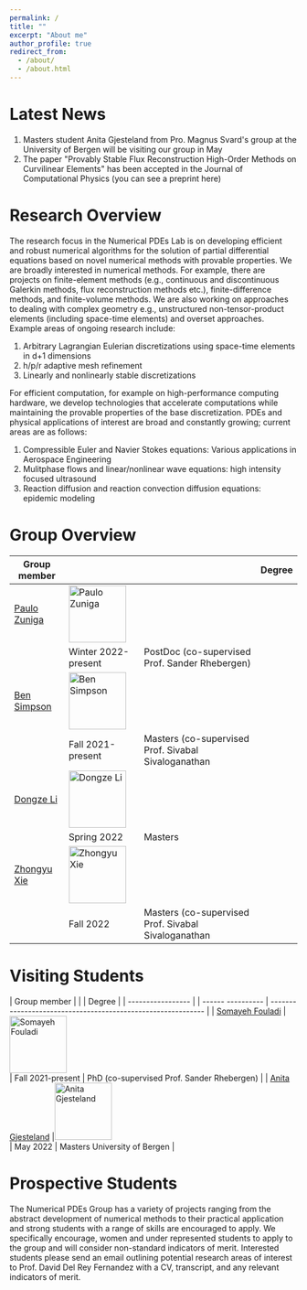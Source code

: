 ```yaml
---
permalink: /
title: ""
excerpt: "About me"
author_profile: true
redirect_from: 
  - /about/
  - /about.html
---
```

Latest News
======

1. Masters student Anita Gjesteland from Pro. Magnus Svard's group at the University of Bergen will be visiting our group in May 
1. The paper "Provably Stable Flux Reconstruction High-Order Methods on Curvilinear Elements" has been accepted in the Journal of Computational Physics (you can see a preprint here<!--- [here](./files/blah.pdf)--->)

Research Overview
===============================================================================
The research focus in the Numerical PDEs Lab is on developing efficient and 
robust numerical algorithms for the solution of partial differential equations 
based on novel numerical methods with provable properties. We are broadly 
interested in numerical methods. For example, there are projects on 
finite-element methods (e.g., continuous and discontinuous Galerkin methods, 
flux reconstruction methods etc.), finite-difference methods, and finite-volume 
methods. We are also working on approaches to dealing with complex geometry 
e.g., unstructured non-tensor-product elements (including space-time elements) 
and overset approaches. Example areas of ongoing research include: 

1. Arbitrary Lagrangian Eulerian discretizations using space-time elements in d+1 
dimensions 
1. h/p/r adaptive mesh refinement
1. Linearly and nonlinearly stable discretizations

For efficient computation, for example on high-performance computing hardware, we 
develop technologies that accelerate computations while maintaining the provable 
properties of the base discretization. PDEs and physical applications of interest 
are broad and constantly growing; current areas are as follows: 

1. Compressible Euler and Navier Stokes equations: Various applications in Aerospace 
Engineering  
1. Mulitphase flows and linear/nonlinear wave equations: high intensity focused 
ultrasound 
1. Reaction diffusion and reaction convection diffusion equations: epidemic modeling 


Group Overview
======

| Group member      |                               |                     |     Degree                                                   |
| -------------     |-----                          | ------------------- | ------------------------------------------------------------ |
| [Paulo Zuniga](#) |<img src='/images/bio-photo.jpg' alt='Paulo Zuniga' width='100' height = '100'> 
                                                    | Winter 2022-present | PostDoc (co-supervised Prof. Sander Rhebergen)               |
| [Ben Simpson](#)  |<img src='/images/bio-photo.jpg' alt='Ben Simpson' width='100' height = '100'>
                                                    | Fall 2021-present   | Masters (co-supervised Prof. Sivabal Sivaloganathan          |
| [Dongze Li](#)    |<img src='/images/bio-photo.jpg' alt='Dongze Li' width='100' height = '100'>                             
                                                    | Spring 2022         | Masters                                                      |
| [Zhongyu Xie](#)  |<img src='/images/bio-photo.jpg' alt='Zhongyu Xie' width='100' height = '100'>                             
                                                    | Fall 2022           | Masters (co-supervised Prof. Sivabal Sivaloganathan          |

Visiting Students 
======

| Group member          |           |                   |     Degree                                                   |
| -----------------     |   | ------ ---------- | ------------------------------------------------------------ |
| [Somayeh Fouladi](#)  |<img src='/images/bio-photo.jpg' alt='Somayeh Fouladi' width='100' height = '100'>   
                            | Fall 2021-present | PhD (co-supervised Prof. Sander Rhebergen)                   |
| [Anita Gjesteland](#) |<img src='/images/bio-photo.jpg' alt='Anita Gjesteland' width='100' height = '100'>   
                            | May 2022          | Masters University of Bergen                                 |

Prospective Students
======

The Numerical PDEs Group has a variety of projects ranging from the abstract development of numerical methods to their practical application and 
strong students with a range of skills are encouraged to apply. We specifically encourage, women and under represented students to apply to the group 
and will consider non-standard indicators of merit. Interested students please send an email outlining potential research areas of interest
 to Prof. David Del Rey Fernandez with a CV, transcript, and any relevant indicators of merit.   
<!---
Funding
======
--->
<!---
#a test url [orcid](http://orcid.org/0000-0001-6946-8523)
--->